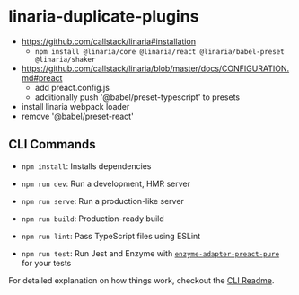 # linaria-duplicate-plugins

- https://github.com/callstack/linaria#installation
    - ```npm install @linaria/core @linaria/react @linaria/babel-preset @linaria/shaker```
- https://github.com/callstack/linaria/blob/master/docs/CONFIGURATION.md#preact
    - add preact.config.js
    - additionally push '@babel/preset-typescript' to presets
- install linaria webpack loader
- remove '@babel/preset-react'

## CLI Commands
*   `npm install`: Installs dependencies

*   `npm run dev`: Run a development, HMR server

*   `npm run serve`: Run a production-like server

*   `npm run build`: Production-ready build

*   `npm run lint`: Pass TypeScript files using ESLint

*   `npm run test`: Run Jest and Enzyme with
    [`enzyme-adapter-preact-pure`](https://github.com/preactjs/enzyme-adapter-preact-pure) for
    your tests


For detailed explanation on how things work, checkout the [CLI Readme](https://github.com/developit/preact-cli/blob/master/README.md).
